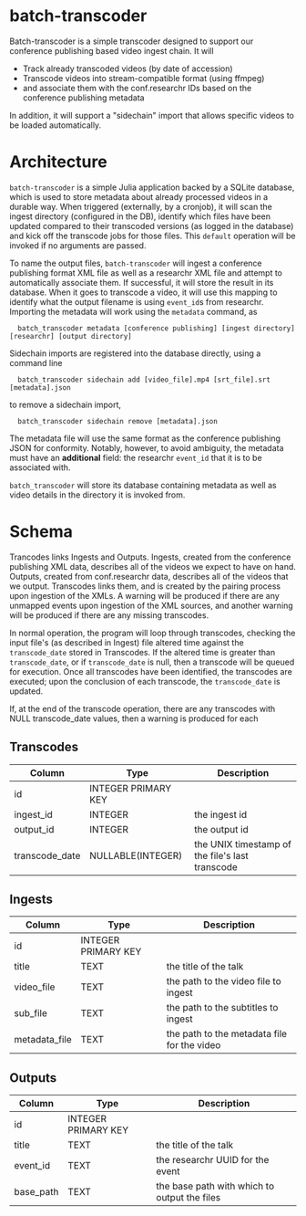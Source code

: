 # batch-transcoder

Batch-transcoder is a simple transcoder designed to support our conference publishing based video ingest chain. It will

* Track already transcoded videos (by date of accession)
* Transcode videos into stream-compatible format (using ffmpeg)
* and associate them with the conf.researchr IDs based on the conference publishing metadata

In addition, it will support a "sidechain" import that allows specific videos to be loaded automatically.

# Architecture

`batch-transcoder` is a simple Julia application backed by a SQLite database, which is used to store metadata about already processed videos in a durable way. 
When triggered (externally, by a cronjob), it will scan the ingest directory (configured in the DB), identify which files have been updated compared to their
transcoded versions (as logged in the database) and kick off the transcode jobs for those files. This `default` operation will be invoked if no arguments are passed.

To name the output files, `batch-transcoder` will ingest a conference publishing format XML file as well as a researchr XML file and attempt to automatically associate them. If 
successful, it will store the result in its database. When it goes to transcode a video, it will use this mapping to identify what the output filename is using `event_id`s from
researchr. Importing the metadata will work using the `metadata` command, as
```
  batch_transcoder metadata [conference publishing] [ingest directory] [researchr] [output directory]
```

Sidechain imports are registered into the database directly, using a command line
```
  batch_transcoder sidechain add [video_file].mp4 [srt_file].srt [metadata].json
```
to remove a sidechain import,
```
  batch_transcoder sidechain remove [metadata].json
```

The metadata file will use the same format as the conference publishing JSON for conformity. Notably, however, to avoid ambiguity, the metadata must have an **additional** field:
the researchr `event_id` that it is to be associated with.

`batch_transcoder` will store its database containing metadata as well as video details in the directory it is invoked from.

# Schema

Trancodes links Ingests and Outputs. Ingests, created from the conference publishing XML data, describes all of the videos we expect to have on hand. Outputs, created 
from conf.researchr data, describes all of the videos that we output. Transcodes links them, and is created by the pairing process upon ingestion of the XMLs. A warning
will be produced if there are any unmapped events upon ingestion of the XML sources, and another warning will be produced if there are any missing transcodes.

In normal operation, the program will loop through transcodes, checking the input file's (as described in Ingest) file altered time against the `transcode_date` stored
in Transcodes. If the altered time is greater than `transcode_date`, or if `transcode_date` is null, then a transcode will be queued for execution. Once all transcodes have
been identified, the transcodes are executed; upon the conclusion of each transcode, the `transcode_date` is updated.

If, at the end of the transcode operation, there are any transcodes with NULL transcode_date values, then a warning is produced for each

## Transcodes
| Column | Type | Description |
| - | - | - |
| id | INTEGER PRIMARY KEY | | 
| ingest_id | INTEGER | the ingest id |
| output_id | INTEGER | the output id |
| transcode_date | NULLABLE(INTEGER) | the UNIX timestamp of the file's last transcode |

## Ingests
| Column | Type | Description |
| - | - | - |
| id | INTEGER PRIMARY KEY | | 
| title | TEXT | the title of the talk |
| video_file | TEXT | the path to the video file to ingest | 
| sub_file | TEXT| the path to the subtitles to ingest |
| metadata_file | TEXT | the path to the metadata file for the video |

## Outputs
| Column | Type | Description |
| - | - | - |
| id | INTEGER PRIMARY KEY | | 
| title | TEXT | the title of the talk |
| event_id | TEXT | the researchr UUID for the event |
| base_path | TEXT | the base path with which to output the files |

